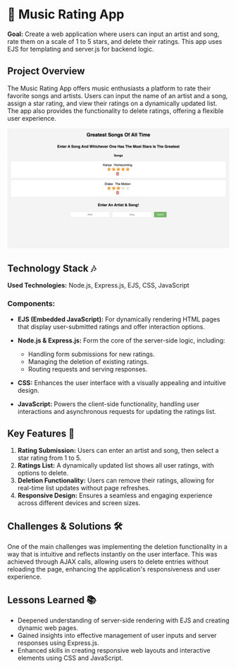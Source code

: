 # 🌟 Music Rating App

**Goal:** Create a web application where users can input an artist and song, rate them on a scale of 1 to 5 stars, and delete their ratings. This app uses EJS for templating and server.js for backend logic.

## Project Overview

The Music Rating App offers music enthusiasts a platform to rate their favorite songs and artists. Users can input the name of an artist and a song, assign a star rating, and view their ratings on a dynamically updated list. The app also provides the functionality to delete ratings, offering a flexible user experience.


![website](public/express.png)

## Technology Stack 🎶

**Used Technologies:** Node.js, Express.js, EJS, CSS, JavaScript

### Components:

- **EJS (Embedded JavaScript):** For dynamically rendering HTML pages that display user-submitted ratings and offer interaction options.
  
- **Node.js & Express.js:** Form the core of the server-side logic, including:
  - Handling form submissions for new ratings.
  - Managing the deletion of existing ratings.
  - Routing requests and serving responses.
  
- **CSS:** Enhances the user interface with a visually appealing and intuitive design.
  
- **JavaScript:** Powers the client-side functionality, handling user interactions and asynchronous requests for updating the ratings list.

## Key Features 🔑

1. **Rating Submission:** Users can enter an artist and song, then select a star rating from 1 to 5.
2. **Ratings List:** A dynamically updated list shows all user ratings, with options to delete.
3. **Deletion Functionality:** Users can remove their ratings, allowing for real-time list updates without page refreshes.
4. **Responsive Design:** Ensures a seamless and engaging experience across different devices and screen sizes.

## Challenges & Solutions 🛠️

One of the main challenges was implementing the deletion functionality in a way that is intuitive and reflects instantly on the user interface. This was achieved through AJAX calls, allowing users to delete entries without reloading the page, enhancing the application's responsiveness and user experience.

## Lessons Learned 📚

- Deepened understanding of server-side rendering with EJS and creating dynamic web pages.
- Gained insights into effective management of user inputs and server responses using Express.js.
- Enhanced skills in creating responsive web layouts and interactive elements using CSS and JavaScript.
